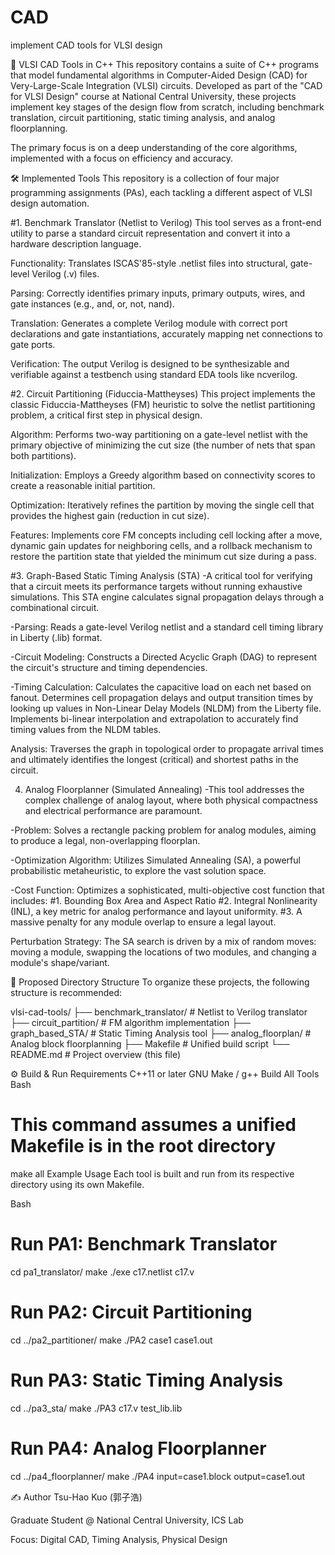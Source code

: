 # CAD
implement CAD tools for VLSI design

📖 VLSI CAD Tools in C++
This repository contains a suite of C++ programs that model fundamental algorithms in Computer-Aided Design (CAD) for Very-Large-Scale Integration (VLSI) circuits. Developed as part of the "CAD for VLSI Design" course at National Central University, these projects implement key stages of the design flow from scratch, including benchmark translation, circuit partitioning, static timing analysis, and analog floorplanning.

The primary focus is on a deep understanding of the core algorithms, implemented with a focus on efficiency and accuracy.


🛠️ Implemented Tools
This repository is a collection of four major programming assignments (PAs), each tackling a different aspect of VLSI design automation.


#1. Benchmark Translator (Netlist to Verilog)
This tool serves as a front-end utility to parse a standard circuit representation and convert it into a hardware description language.

Functionality: Translates ISCAS'85-style .netlist files into structural, gate-level Verilog (.v) files.

Parsing: Correctly identifies primary inputs, primary outputs, wires, and gate instances (e.g., and, or, not, nand).

Translation: Generates a complete Verilog module with correct port declarations and gate instantiations, accurately mapping net connections to gate ports.

Verification: The output Verilog is designed to be synthesizable and verifiable against a testbench using standard EDA tools like ncverilog.

#2. Circuit Partitioning (Fiduccia-Mattheyses)
This project implements the classic Fiduccia-Mattheyses (FM) heuristic to solve the netlist partitioning problem, a critical first step in physical design.

Algorithm: Performs two-way partitioning on a gate-level netlist with the primary objective of minimizing the cut size (the number of nets that span both partitions).

Initialization: Employs a Greedy algorithm based on connectivity scores to create a reasonable initial partition.

Optimization: Iteratively refines the partition by moving the single cell that provides the highest gain (reduction in cut size).

Features: Implements core FM concepts including cell locking after a move, dynamic gain updates for neighboring cells, and a rollback mechanism to restore the partition state that yielded the minimum cut size during a pass.

#3. Graph-Based Static Timing Analysis (STA)
-A critical tool for verifying that a circuit meets its performance targets without running exhaustive simulations. This STA engine calculates signal propagation delays through a combinational circuit.

-Parsing: Reads a gate-level Verilog netlist and a standard cell timing library in Liberty (.lib) format.

-Circuit Modeling: Constructs a Directed Acyclic Graph (DAG) to represent the circuit's structure and timing dependencies.

-Timing Calculation:
   Calculates the capacitive load on each net based on fanout.
   Determines cell propagation delays and output transition times by looking up values in Non-Linear Delay Models (NLDM) from the Liberty file.
   Implements bi-linear interpolation and extrapolation to accurately find timing values from the NLDM tables.

Analysis: Traverses the graph in topological order to propagate arrival times and ultimately identifies the longest (critical) and shortest paths in the circuit.

4. Analog Floorplanner (Simulated Annealing)
-This tool addresses the complex challenge of analog layout, where both physical compactness and electrical performance are paramount.

-Problem: Solves a rectangle packing problem for analog modules, aiming to produce a legal, non-overlapping floorplan.

-Optimization Algorithm: Utilizes Simulated Annealing (SA), a powerful probabilistic metaheuristic, to explore the vast solution space.

-Cost Function: 
   Optimizes a sophisticated, multi-objective cost function that includes:
      #1. Bounding Box Area and Aspect Ratio
      #2. Integral Nonlinearity (INL), a key metric for analog performance and layout uniformity.
      #3. A massive penalty for any module overlap to ensure a legal layout.

Perturbation Strategy: The SA search is driven by a mix of random moves: moving a module, swapping the locations of two modules, and changing a module's shape/variant.

📂 Proposed Directory Structure
To organize these projects, the following structure is recommended:

vlsi-cad-tools/
├── benchmark_translator/         # Netlist to Verilog translator
├── circuit_partition/        # FM algorithm implementation
├── graph_based_STA/                # Static Timing Analysis tool
├── analog_floorplan/       # Analog block floorplanning 
├── Makefile                # Unified build script
└── README.md               # Project overview (this file)

⚙️ Build & Run
Requirements
C++11 or later
GNU Make / g++
Build All Tools
Bash

# This command assumes a unified Makefile is in the root directory
make all
Example Usage
Each tool is built and run from its respective directory using its own Makefile.

Bash

# Run PA1: Benchmark Translator
cd pa1_translator/
make
./exe c17.netlist c17.v

# Run PA2: Circuit Partitioning
cd ../pa2_partitioner/
make
./PA2 case1 case1.out

# Run PA3: Static Timing Analysis
cd ../pa3_sta/
make
./PA3 c17.v test_lib.lib

# Run PA4: Analog Floorplanner
cd ../pa4_floorplanner/
make
./PA4 input=case1.block output=case1.out


✍️ Author
Tsu-Hao Kuo (郭子浩)

Graduate Student @ National Central University, ICS Lab

Focus: Digital CAD, Timing Analysis, Physical Design
